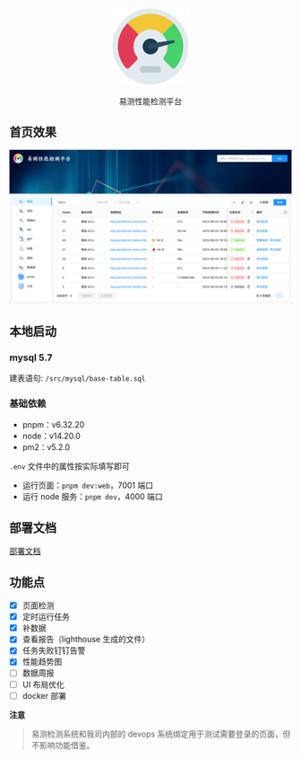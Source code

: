 <p align="center">
  <a href="https://github.com/DTStack/yice-performance" target="blank"><img src="./web/public/logo.png" width="140" alt="易测" /></a>
</p>

<p align="center">易测性能检测平台</p>


## 首页效果

<p align="center">
  <img src="./web/public/home.png" width="900" alt="易测" />
</p>

## 本地启动

### mysql 5.7

建表语句: `/src/mysql/base-table.sql`

### 基础依赖

- pnpm：v6.32.20
- node：v14.20.0
- pm2：v5.2.0

`.env` 文件中的属性按实际填写即可

- 运行页面：`pnpm dev:web`，7001 端口
- 运行 node 服务：`pnpm dev`，4000 端口

## 部署文档

[部署文档](./DEPLOY.md)

## 功能点

- [x] 页面检测
- [x] 定时运行任务
- [x] 补数据
- [x] 查看报告（lighthouse 生成的文件）
- [x] 任务失败钉钉告警
- [x] 性能趋势图
- [ ] 数据周报
- [ ] UI 布局优化
- [ ] docker 部署

**注意**
> 易测检测系统和我司内部的 devops 系统绑定用于测试需要登录的页面，但不影响功能借鉴。
